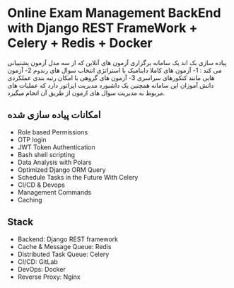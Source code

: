 # Online Exam Management BackEnd with Django REST FrameWork + Celery + Redis + Docker
پیاده سازی بک اند یک سامانه برگزاری آزمون های آنلاین که از سه مدل آزمون پشتیبانی می کند :
1- آزمون های کاملا داینامیک با استراتژی انتخاب سوال های رندوم
2- آزمون هایی مانند کنکورهای سراسری
3- آزمون های گروهی با امکان رتبه بندی عملکردی دانش آموزان
این سامانه همچنین یک داشبورد مدیریت اپراتور دارد که عملیات های مربوط به مدیریت سوال های ازمون از طریق آن انجام میگیرد.
## امکانات پیاده سازی شده
* Role based Permissions
* OTP login 
* JWT Token Authentication
* Bash shell scripting
* Data Analysis with Polars
* Optimized Django ORM Query
* Schedule Tasks in the Future With Celery
* CI/CD & Devops
* Management Commands
* Caching
## Stack
* Backend: Django REST framework
* Cache & Message Queue: Redis
* Distributed Task Queue: Celery
* CI/CD: GitLab
* DevOps: Docker
* Reverse Proxy: Nginx
